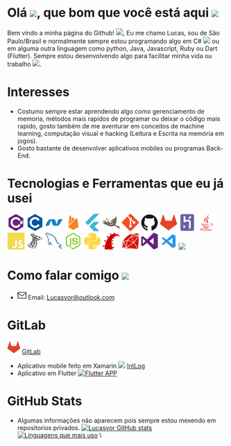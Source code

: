 # Olá <img src="https://user-images.githubusercontent.com/42378118/110234147-e3259600-7f4e-11eb-95be-0c4047144dea.gif" width="30px">, que bom que você está aqui  <img src="https://camo.githubusercontent.com/d3359cb00ab0b5ed8f2e1fe3fceb4fbaf3b614340f8c0db99c17b9f50b351770/68747470733a2f2f656d6f6a69732e736c61636b6d6f6a69732e636f6d2f656d6f6a69732f696d616765732f313533313834393433302f343234362f626c6f622d73756e676c61737365732e6769663f31353331383439343330" width="30px">
Bem vindo a minha página do Github! <img src="https://user-images.githubusercontent.com/5713670/87202985-820dcb80-c2b6-11ea-9f56-7ec461c497c3.gif" width="30px">, Eu me chamo Lucas, sou de São Paulo/Brasil e normalmente sempre estou programando algo em C# <img src="https://d3aqoihi2n8ty8.cloudfront.net/actions/showlove/dark/animated/100/4.gif" width="30px"> ou em alguma outra linguagem como python, Java, Javascript, Ruby ou Dart (Flutter). Sempre estou desenvolvendo algo para facilitar minha vida ou trabalho <img src="https://cdn.joypixels.com/products/previews/O6D7BMG8R2DMMNC4LLZH/2298_jjRgfwAgzbgGj4xHG7Gr9HORkc6oPzZn.gif" width="30px">.

# Interesses
- Costumo sempre estar aprendendo algo como gerenciamento de memoria, métodos mais rapidos de programar ou deixar o código mais rapido, gosto também de me aventurar em conceitos de machine learning, computação visual e hacking (Leitura e Escrita na memória em jogos).  
- Gosto bastante de desenvolver aplicativos mobiles ou programas Back-End.

# Tecnologias e Ferramentas que eu já usei
<img src="https://raw.githubusercontent.com/devicons/devicon/7a4ca8aa871d6dca81691e018d31eed89cb70a76/icons/csharp/csharp-plain.svg" width="40px"> <img src="https://raw.githubusercontent.com/devicons/devicon/7a4ca8aa871d6dca81691e018d31eed89cb70a76/icons/c/c-plain.svg" width="40px"> <img src="https://raw.githubusercontent.com/devicons/devicon/7a4ca8aa871d6dca81691e018d31eed89cb70a76/icons/dot-net/dot-net-plain.svg" width="40px"> <img alt="Firebase" src="https://raw.githubusercontent.com/devicons/devicon/7a4ca8aa871d6dca81691e018d31eed89cb70a76/icons/firebase/firebase-plain.svg" width="40px"> <img alt="Flutter" src="https://raw.githubusercontent.com/devicons/devicon/7a4ca8aa871d6dca81691e018d31eed89cb70a76/icons/flutter/flutter-plain.svg" width="40px"> <img alt="Gimp" src="https://raw.githubusercontent.com/devicons/devicon/7a4ca8aa871d6dca81691e018d31eed89cb70a76/icons/gimp/gimp-plain.svg" width="40px"> <img  src="https://raw.githubusercontent.com/devicons/devicon/7a4ca8aa871d6dca81691e018d31eed89cb70a76/icons/git/git-plain.svg" width="40px"> <img  src="https://raw.githubusercontent.com/devicons/devicon/7a4ca8aa871d6dca81691e018d31eed89cb70a76/icons/github/github-original.svg" width="40px"> <img  src="https://raw.githubusercontent.com/devicons/devicon/7a4ca8aa871d6dca81691e018d31eed89cb70a76/icons/gitlab/gitlab-plain.svg" width="40px"> <img alt="Heroku" src="https://raw.githubusercontent.com/devicons/devicon/7a4ca8aa871d6dca81691e018d31eed89cb70a76/icons/heroku/heroku-plain.svg" width="40px"> <img src="https://raw.githubusercontent.com/devicons/devicon/7a4ca8aa871d6dca81691e018d31eed89cb70a76/icons/java/java-plain.svg" width="40px"> <img src="https://raw.githubusercontent.com/devicons/devicon/7a4ca8aa871d6dca81691e018d31eed89cb70a76/icons/javascript/javascript-plain.svg" width="40px"> <img src="https://raw.githubusercontent.com/devicons/devicon/7a4ca8aa871d6dca81691e018d31eed89cb70a76/icons/microsoftsqlserver/microsoftsqlserver-plain.svg" width="40px"> <img src="https://raw.githubusercontent.com/devicons/devicon/7a4ca8aa871d6dca81691e018d31eed89cb70a76/icons/mysql/mysql-plain.svg" width="40px"> <img src="https://raw.githubusercontent.com/devicons/devicon/7a4ca8aa871d6dca81691e018d31eed89cb70a76/icons/nodejs/nodejs-plain.svg" width="40px"> <img src="https://raw.githubusercontent.com/devicons/devicon/7a4ca8aa871d6dca81691e018d31eed89cb70a76/icons/python/python-plain.svg" width="40px"> <img src="https://raw.githubusercontent.com/devicons/devicon/7a4ca8aa871d6dca81691e018d31eed89cb70a76/icons/rails/rails-plain.svg" width="40px"> <img src="https://raw.githubusercontent.com/devicons/devicon/7a4ca8aa871d6dca81691e018d31eed89cb70a76/icons/ruby/ruby-plain.svg" width="40px"> <img src="https://raw.githubusercontent.com/devicons/devicon/7a4ca8aa871d6dca81691e018d31eed89cb70a76/icons/visualstudio/visualstudio-plain.svg" width="40px"> <img src="https://raw.githubusercontent.com/PKief/vscode-material-icon-theme/cfcc0926c5bd2bc62a3a5f87f46417051cd56c24/icons/vscode.svg" width="40px"> <img src="https://avatars.githubusercontent.com/u/790012?s=200&v=4" width="40px">

# Como falar comigo <img src="https://cdn.joypixels.com/products/previews/O6D7BMG8R2DMMNC4LLZH/2395_PwTW42SsR2IeSmL5oXnjWONYiAZFgHSB.gif" width="40px">
- <img src="https://raw.githubusercontent.com/primer/octicons/841080502e6f86295a613ebff1d3c74cab81036e/icons/mail-24.svg" width="20px"> Email: Lucasvor@outlook.com

# GitLab
<img src="https://raw.githubusercontent.com/devicons/devicon/7a4ca8aa871d6dca81691e018d31eed89cb70a76/icons/gitlab/gitlab-plain.svg" width="30px"> [GitLab](https://gitlab.com/Lucasvor)  
- Aplicativo mobile feito em Xamarin
<img src="https://avatars.githubusercontent.com/u/790012?s=200&v=4" width="40px"> [IntLog](https://gitlab.com/Lucasvor/intlog)  
- Aplicativo em Flutter
[![Flutter APP](https://github-readme-stats.vercel.app/api/pin/?username=lucasvor&repo=colaboreapp&theme=radical)](https://github-readme-stats.vercel.app/api/pin/?username=lucasvor&repo=colaboreapp&theme=radical)


# GitHub Stats
- Algumas informações não aparecem pois sempre estou mexendo em repositorios privados.
[![Lucasvor GitHub stats](https://github-readme-stats.vercel.app/api?username=lucasvor&count_private=true&theme=radical)](https://github-readme-stats.vercel.app/api?username=lucasvor&show_icons=true&theme=radical)
[![Linguagens que mais uso](https://github-readme-stats.vercel.app/api/top-langs/?username=lucasvor&hide=javascript,css,html&layout=compact&theme=radical)](https://github-readme-stats.vercel.app/api/top-langs/?username=lucasvor&layout=compact&theme=radical)
\

<!---
Lucasvor/Lucasvor is a ✨ special ✨ repository because its `README.md` (this file) appears on your GitHub profile.
You can click the Preview link to take a look at your changes.
--->
